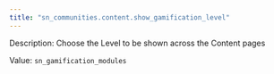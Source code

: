 ```yaml
---
title: "sn_communities.content.show_gamification_level"
---
```


Description: Choose the Level to be shown across the Content pages

Value: `sn_gamification_modules`